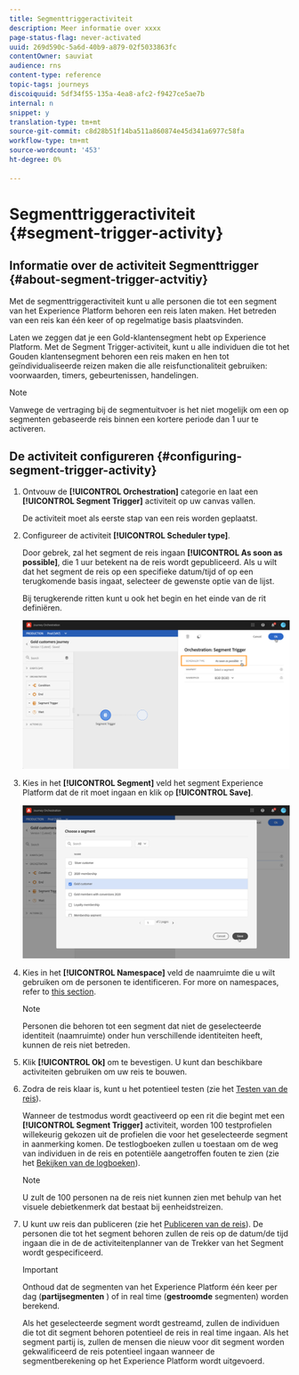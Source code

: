 ```yaml
---
title: Segmenttriggeractiviteit
description: Meer informatie over xxxx
page-status-flag: never-activated
uuid: 269d590c-5a6d-40b9-a879-02f5033863fc
contentOwner: sauviat
audience: rns
content-type: reference
topic-tags: journeys
discoiquuid: 5df34f55-135a-4ea8-afc2-f9427ce5ae7b
internal: n
snippet: y
translation-type: tm+mt
source-git-commit: c8d28b51f14ba511a860874e45d341a6977c58fa
workflow-type: tm+mt
source-wordcount: '453'
ht-degree: 0%

---
```



# Segmenttriggeractiviteit {#segment-trigger-activity}

## Informatie over de activiteit Segmenttrigger {#about-segment-trigger-actvitiy}

Met de segmenttriggeractiviteit kunt u alle personen die tot een segment van het Experience Platform behoren een reis laten maken. Het betreden van een reis kan één keer of op regelmatige basis plaatsvinden.

Laten we zeggen dat je een Gold-klantensegment hebt op Experience Platform. Met de Segment Trigger-activiteit, kunt u alle individuen die tot het Gouden klantensegment behoren een reis maken en hen tot geïndividualiseerde reizen maken die alle reisfunctionaliteit gebruiken: voorwaarden, timers, gebeurtenissen, handelingen.

>[!NOTE]
>
>Vanwege de vertraging bij de segmentuitvoer is het niet mogelijk om een op segmenten gebaseerde reis binnen een kortere periode dan 1 uur te activeren.

## De activiteit configureren {#configuring-segment-trigger-activity}

1. Ontvouw de **[!UICONTROL Orchestration]** categorie en laat een **[!UICONTROL Segment Trigger]** activiteit op uw canvas vallen.

   De activiteit moet als eerste stap van een reis worden geplaatst.

1. Configureer de activiteit **[!UICONTROL Scheduler type]**.

   Door gebrek, zal het segment de reis ingaan **[!UICONTROL As soon as possible]**, die 1 uur betekent na de reis wordt gepubliceerd. Als u wilt dat het segment de reis op een specifieke datum/tijd of op een terugkomende basis ingaat, selecteer de gewenste optie van de lijst.

   Bij terugkerende ritten kunt u ook het begin en het einde van de rit definiëren.

   ![](../assets/segment-trigger-schedule.png)

1. Kies in het **[!UICONTROL Segment]** veld het segment Experience Platform dat de rit moet ingaan en klik op **[!UICONTROL Save]**.

   ![](../assets/segment-trigger-segment-selection.png)

1. Kies in het **[!UICONTROL Namespace]** veld de naamruimte die u wilt gebruiken om de personen te identificeren. For more on namespaces, refer to [this section](../event/selecting-the-namespace.md).

   >[!NOTE]
   >
   >Personen die behoren tot een segment dat niet de geselecteerde identiteit (naamruimte) onder hun verschillende identiteiten heeft, kunnen de reis niet betreden.

1. Klik **[!UICONTROL Ok]** om te bevestigen. U kunt dan beschikbare activiteiten gebruiken om uw reis te bouwen.

1. Zodra de reis klaar is, kunt u het potentieel testen (zie het [Testen van de reis](../building-journeys/testing-the-journey.md)).

   Wanneer de testmodus wordt geactiveerd op een rit die begint met een **[!UICONTROL Segment Trigger]** activiteit, worden 100 testprofielen willekeurig gekozen uit de profielen die voor het geselecteerde segment in aanmerking komen. De testlogboeken zullen u toestaan om de weg van individuen in de reis en potentiële aangetroffen fouten te zien (zie het [Bekijken van de logboeken](../building-journeys/testing-the-journey.md#viewing_logs)).

   >[!NOTE]
   >
   >U zult de 100 personen na de reis niet kunnen zien met behulp van het visuele debietkenmerk dat bestaat bij eenheidstreizen.

1. U kunt uw reis dan publiceren (zie het [Publiceren van de reis](../building-journeys/publishing-the-journey.md)). De personen die tot het segment behoren zullen de reis op de datum/de tijd ingaan die in de de activiteitenplanner van de Trekker van het Segment wordt gespecificeerd.

   >[!IMPORTANT]
   >
   >Onthoud dat de segmenten van het Experience Platform één keer per dag (**partijsegmenten** ) of in real time (**gestroomde** segmenten) worden berekend.
   >
   >Als het geselecteerde segment wordt gestreamd, zullen de individuen die tot dit segment behoren potentieel de reis in real time ingaan. Als het segment partij is, zullen de mensen die nieuw voor dit segment worden gekwalificeerd de reis potentieel ingaan wanneer de segmentberekening op het Experience Platform wordt uitgevoerd.

